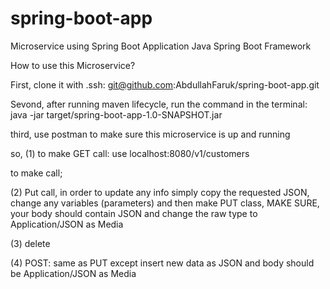 # spring-boot-app
Microservice using Spring Boot Application Java Spring Boot Framework

How to use this Microservice?

First, clone it with .ssh: git@github.com:AbdullahFaruk/spring-boot-app.git

Sevond, after running maven lifecycle, run the command in the terminal: java -jar target/spring-boot-app-1.0-SNAPSHOT.jar

third, use postman to make sure this microservice is up and running 

so, (1) to make GET call: use localhost:8080/v1/customers

to make call; 

(2) Put call, in order to update any info simply copy the requested JSON, change any variables (parameters) and then make PUT class, MAKE SURE, your body should contain JSON and change the raw type to Application/JSON as Media

(3) delete 

(4) POST: same as PUT except insert new data as JSON and body should be Application/JSON as Media
